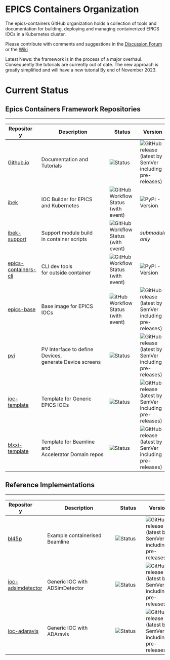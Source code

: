 # EPICS Containers Organization

The epics-containers GitHub organization holds a collection of tools and documentation for building, deploying and managing containerized EPICS IOCs in a Kubernetes cluster.

Please contribute with comments and suggestions in the [Discussion Forum](https://github.com/epics-containers/epics-containers.github.io/discussions)
or the [Wiki](https://github.com/epics-containers/epics-containers.github.io/wiki)

Latest News: the framework is in the process of a major overhaul. Consequently
the tutorials are currently out of date. The new approach is greatly simplified
and will have a new tutorial By end of November 2023.

# Current Status

## Epics Containers Framework Repositories

--------------------------------------------------------------
| <div style="width:80px">Repository</div> | <div style="width:200px;">Description</div>| <div style="width:80px">Status</div> | <div style="width:80px">Version</div> | <div style="width:80px">Release Date</div> |
|-------------------------------------------------------------------------------------|-------------|--------|---------|--------------|
|[Github.io](https://github.com/epics-containers/epics-containers-github.io)| Documentation and Tutorials |![Status](https://img.shields.io/github/actions/workflow/status/epics-containers/epics-containers.github.io/docs.yml)|![GitHub release (latest by SemVer including pre-releases)](https://img.shields.io/github/release/epics-containers/epics-containers.github.io/all?include_prereleases)|![GitHub Release Date - Published_At](https://img.shields.io/github/release-date/epics-containers/epics-containers.github.io?label=date)
|[ibek](https://github.com/epics-containers/ibek)| IOC Builder for EPICS<br>and Kubernetes|![GitHub Workflow Status (with event)](https://img.shields.io/github/actions/workflow/status/epics-containers/ibek/code.yml)|![PyPI - Version](https://img.shields.io/pypi/v/ibek)|![GitHub Release Date - Published_At](https://img.shields.io/github/release-date/epics-containers/ibek?label=date)
|[ibek-support](https://github.com/epics-containers/ibek-support)|Support module build<br>in container scripts|![GitHub Workflow Status (with event)](https://img.shields.io/github/actions/workflow/status/epics-containers/ibek-support/buiild.yml?style=plastic)|*submodule only*|![GitHub last commit (branch)](https://img.shields.io/github/last-commit/epics-containers/ibek-support/main?label=date)
|[epics-containers-cli](https://github.com/epics-containers/epics-containers-cli)| CLI dev tools<br>for outside container| ![GitHub Workflow Status (with event)](https://img.shields.io/github/actions/workflow/status/epics-containers/epics-containers-cli/code.yml)|![PyPI - Version](https://img.shields.io/pypi/v/epics-containers-cli)|![GitHub Release Date - Published_At](https://img.shields.io/github/release-date/epics-containers/epics-containers-cli?label=date)
|[epics-base](https://github.com/epics-containers/epics-base)| Base image for EPICS IOCs|![itHub Workflow Status (with event)](https://img.shields.io/github/actions/workflow/status/epics-containers/epics-base/buiild.yml)|![GitHub release (latest by SemVer including pre-releases)](https://img.shields.io/github/release/epics-containers/epics-base/all?include_prereleases)|![GitHub Release Date - Published_At](https://img.shields.io/github/release-date/epics-containers/epics-base?label=date)
|[pvi](https://github.com/epics-containers/pvi)| PV Interface to define Devices,<br>generate Device screens|![Status](https://img.shields.io/github/actions/workflow/status/epics-containers/pvi/code.yml)|![GitHub release (latest by SemVer including pre-releases)](https://img.shields.io/github/release/epics-containers/pvi/all?include_prereleases)|![GitHub Release Date - Published_At](https://img.shields.io/github/release-date/epics-containers/pvi?label=date)
|[ioc-template](https://github.com/epics-containers/ioc-template)| Template for Generic<br>EPICS IOCs|![Status](https://img.shields.io/github/actions/workflow/status/epics-containers/ioc-template/buiild.yml)|![GitHub release (latest by SemVer including pre-releases)](https://img.shields.io/github/release/epics-containers/ioc-template/all?include_prereleases)|![GitHub Release Date - Published_At](https://img.shields.io/github/release-date/epics-containers/ioc-template?label=date)
|[blxxi-template](https://github.com/epics-containers/blxxi-template)| Template for Beamline and<br>Accelerator Domain repos|![Status](https://img.shields.io/github/actions/workflow/status/epics-containers/blxxi-template/verify.yml)|![GitHub release (latest by SemVer including pre-releases)](https://img.shields.io/github/release/epics-containers/blxxi-template/all?include_prereleases)|![GitHub Release Date - Published_At](https://img.shields.io/github/release-date/epics-containers/blxxi-template?label=date)

## Reference Implementations

--------------------------------------------------------------
| <div style="width:80px">Repository</div> | <div style="width:200px;">Description</div>| <div style="width:80">Status</div> | <div style="width:80px">Version</div> | <div style="width:80px">Release Date</div> |
|------------|-------------|--------|---------|--------------|
|[bl45p](https://github.com/epics-containers/bl45p)| Example containerised Beamline|![Status](https://img.shields.io/github/actions/workflow/status/epics-containers/bl45p/verify.yml)|![GitHub release (latest by SemVer including pre-releases)](https://img.shields.io/github/release/epics-containers/bl45p/all?include_prereleases)|![GitHub Release Date - Published_At](https://img.shields.io/github/release-date/epics-containers/bl45p?label=date)
|[ioc-adsimdetector](https://github.com/epics-containers/ioc-adsimdetector)| Generic IOC with ADSimDetector|![Status](https://img.shields.io/github/actions/workflow/status/epics-containers/ioc-adsimdetector/buiild.yml)|![GitHub release (latest by SemVer including pre-releases)](https://img.shields.io/github/release/epics-containers/ioc-adsimdetector/all?include_prereleases)|![GitHub Release Date - Published_At](https://img.shields.io/github/release-date/epics-containers/ioc-adsimdetector?label=date)
|[ioc-adaravis](https://github.com/epics-containers/ioc-adaravis)| Generic IOC with ADAravis|![Status](https://img.shields.io/github/actions/workflow/status/epics-containers/ioc-adaravis/buiild.yml)|![GitHub release (latest by SemVer including pre-releases)](https://img.shields.io/github/release/epics-containers/ioc-adaravis/all?include_prereleases)|![GitHub Release Date - Published_At](https://img.shields.io/github/release-date/epics-containers/ioc-adaravis?label=date)